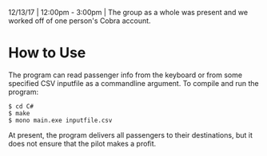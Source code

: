 

12/13/17 | 12:00pm - 3:00pm | The group as a whole was present and we worked off of one person's Cobra account.

# How to Use

The program can read passenger info from the keyboard or from some specified CSV inputfile as a commandline argument.
To compile and run the program:
```
$ cd C#
$ make
$ mono main.exe inputfile.csv
```

At present, the program delivers all passengers to their destinations, but it does not ensure that the pilot makes a profit.
